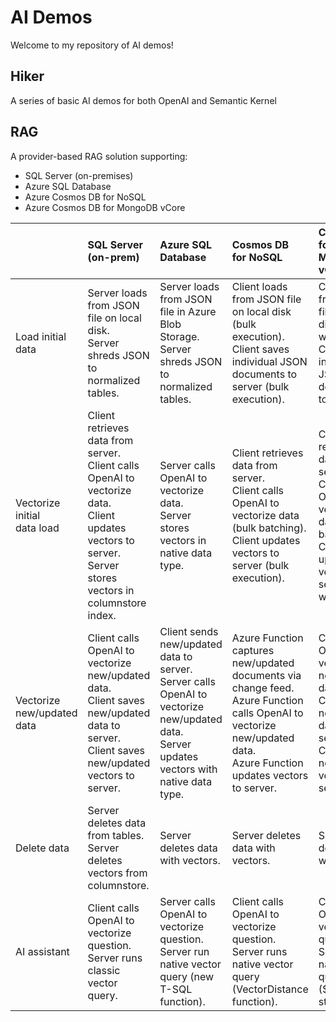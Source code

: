 # AI Demos

Welcome to my repository of AI demos!

## Hiker

A series of basic AI demos for both OpenAI and Semantic Kernel

## RAG

A provider-based RAG solution supporting:
- SQL Server (on-premises)
- Azure SQL Database
- Azure Cosmos DB for NoSQL
- Azure Cosmos DB for MongoDB vCore

|                                  | SQL Server (on-prem)                                                                                                                                             | Azure SQL Database                                                                                                                              | Cosmos DB<br>for NoSQL                                                                                                                                                    | Cosmos DB<br>for MongoDB vCore                                                                                                                 |
|:---------------------------------|:-----------------------------------------------------------------------------------------------------------------------------------------------------------------|:------------------------------------------------------------------------------------------------------------------------------------------------|:--------------------------------------------------------------------------------------------------------------------------------------------------------------------------|:-----------------------------------------------------------------------------------------------------------------------------------------------|
| Load initial data                | Server loads from JSON file on local disk.<br>Server shreds JSON to normalized tables.                                                                           | Server loads from JSON file in Azure Blob Storage.<br>Server shreds JSON to normalized tables.                                                  | Client loads from JSON file on local disk (bulk execution).<br>Client saves individual JSON documents to server (bulk execution).                                         | Client loads from JSON file on local disk (bulk write),<br>Client saves individual JSON documents to server.                                   |
| Vectorize initial<br>data load   | Client retrieves data from server.<br>Client calls OpenAI to vectorize data.<br>Client updates vectors to server.<br>Server stores vectors in columnstore index. | Server calls OpenAI to vectorize data.<br>Server stores vectors in native data type.                                                            | Client retrieves data from server.<br>Client calls OpenAI to vectorize data (bulk batching).<br>Client updates vectors to server (bulk execution).                        | Client retrieves data from server.<br>Client calls OpenAI to vectorize data (bulk batching).<br>Client updates vectors to server (bulk write). |
| Vectorize<br>new/updated<br>data | Client calls OpenAI to vectorize new/updated data.<br>Client saves new/updated data to server.<br>Client saves new/updated vectors to server.                    | Client sends new/updated data to server.<br>Server calls OpenAI to vectorize new/updated data.<br>Server updates vectors with native data type. | Azure Function captures new/updated documents via change feed.<br>Azure Function calls OpenAI to vectorize new/updated data.<br>Azure Function updates vectors to server. | Client calls OpenAI to vectorize new/updated data.<br>Client saves new/updated data to server.<br>Client saves new/updated vectors to server.  |
| Delete data                      | Server deletes data from tables.<br>Server deletes vectors from columnstore.                                                                                     | Server deletes data with vectors.                                                                                                               | Server deletes data with vectors.                                                                                                                                         | Server deletes data with vectors.                                                                                                              |
| AI assistant                     | Client calls OpenAI to vectorize question.<br>Server runs classic vector query.                                                                                  | Server calls OpenAI to vectorize question.<br>Server run native vector query  (new T-SQL function).                                             | Client calls OpenAI to vectorize question.<br>Server runs native vector query (VectorDistance function).                                                                  | Client calls OpenAI to vectorize question.<br>Server runs native vector query ($search stage).                                                 |
